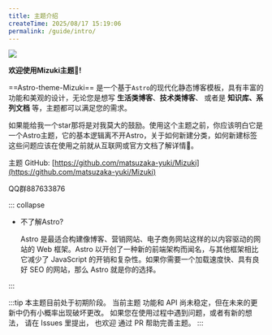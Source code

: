 ```yaml
---
title: 主题介绍
createTime: 2025/08/17 15:19:06
permalink: /guide/intro/
---
```



![](/image.png)

**欢迎使用Mizuki主题👏!**  

 ==Astro-theme-Mizuki== 是一个基于`Astro`的现代化静态博客模板，具有丰富的功能和美观的设计，无论您是想写 **生活类博客**、**技术类博客**、 或者是 **知识库、系列文档** 等，主题都可以满足您的需求。  

如果能给我一个star那将是对我莫大的鼓励。使用这个主题之前，你应该明白它是一个Astro主题，它的基本逻辑离不开Astro，关于如何新建分类，如何新建标签这些问题应该在使用之前就从互联网或官方文档了解详情🔎。  


主题 GitHub: [https://github.com/matsuzaka-yuki/Mizuki](https://github.com/matsuzaka-yuki/Mizuki)

QQ群887633876

::: collapse
- 不了解Astro?

    Astro 是最适合构建像博客、营销网站、电子商务网站这样的以内容驱动的网站的 Web 框架。Astro 以开创了一种新的前端架构而闻名，与其他框架相比它减少了 JavaScript 的开销和复杂性。如果你需要一个加载速度快、具有良好 SEO 的网站，那么 Astro 就是你的选择。

:::

<LinkCard title="👉点击去Astro官网查看详情" href="https://astro.build/">

</LinkCard>




:::tip
本主题目前处于初期阶段。
当前主题 功能和 API 尚未稳定，但在未来的更新中仍有小概率出现破坏更改。
如果您在使用过程中遇到问题，或者有新的想法， 请在 Issues 里提出， 也欢迎 通过 PR 帮助完善主题。
:::